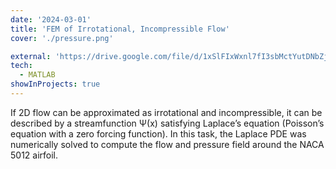 ```yaml
---
date: '2024-03-01'
title: 'FEM of Irrotational, Incompressible Flow'
cover: './pressure.png'

external: 'https://drive.google.com/file/d/1xSlFIxWxnl7fI3sbMctYutDNbZjBh_F8/view?usp=sharing'
tech:
  - MATLAB
showInProjects: true
---
```


If 2D flow can be approximated as irrotational and incompressible, it can be described by a streamfunction Ψ(x) satisfying Laplace’s equation (Poisson’s equation with a zero forcing function). In this task, the Laplace PDE was numerically solved to compute the flow and pressure field around the NACA 5012 airfoil.
